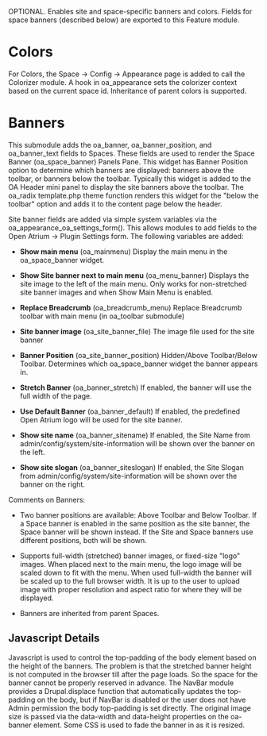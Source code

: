 OPTIONAL. Enables site and space-specific banners and colors.
Fields for space banners (described below) are exported to this Feature module.

Colors
======

For Colors, the Space -> Config -> Appearance page is added to call the
Colorizer module.  A hook in oa_appearance sets the colorizer context based on
the current space id.  Inheritance of parent colors is supported.


Banners
=======

This submodule adds the oa_banner, oa_banner_position, and oa_banner_text fields
to Spaces.  These fields are used to render the Space Banner (oa_space_banner)
Panels Pane.  This widget has Banner Position option to determine which banners
are displayed:  banners above the toolbar, or banners below the toolbar.
Typically this widget is added to the OA Header mini panel to display the site
banners above the toolbar.  The oa_radix template.php theme function renders
this widget for the "below the toolbar" option and adds it to the content page
below the header.

Site banner fields are added via simple system variables via the
oa_appearance_oa_settings_form().  This allows modules to add
fields to the Open Atrium -> Plugin Settings form.  The following variables are
added:

- **Show main menu** (oa_mainmenu)
  Display the main menu in the oa_space_banner widget.

- **Show Site banner next to main menu** (oa_menu_banner)
  Displays the site image to the left of the main menu.  Only works for
  non-stretched site banner images and when Show Main Menu is enabled.

- **Replace Breadcrumb** (oa_breadcrumb_menu)
  Replace Breadcrumb toolbar with main menu (in oa_toolbar submodule)

- **Site banner image** (oa_site_banner_file)
  The image file used for the site banner

- **Banner Position** (oa_site_banner_position)
  Hidden/Above Toolbar/Below Toolbar.  Determines which oa_space_banner widget
  the banner appears in.

- **Stretch Banner** (oa_banner_stretch)
  If enabled, the banner will use the full width of the page.

- **Use Default Banner** (oa_banner_default)
  If enabled, the predefined Open Atrium logo will be used for the site banner.

- **Show site name** (oa_banner_sitename)
  If enabled, the Site Name from admin/config/system/site-information will be
  shown over the banner on the left.

- **Show site slogan** (oa_banner_siteslogan)
  If enabled, the Site Slogan from admin/config/system/site-information will be
  shown over the banner on the right.

Comments on Banners:

- Two banner positions are available: Above Toolbar and Below Toolbar.  If a Space
  banner is enabled in the same position as the site banner, the Space banner will
  be shown instead.  If the Site and Space banners use different positions, both
  will be shown.

- Supports full-width (stretched) banner images, or fixed-size "logo" images.
  When placed next to the main menu, the logo image will be scaled down to fit
  with the menu.  When used full-width the banner will be scaled up to the full
  browser width.  It is up to the user to upload image with proper resolution and
  aspect ratio for where they will be displayed.

- Banners are inherited from parent Spaces.

Javascript Details
------------------

Javascript is used to control the top-padding of the body element based on the
height of the banners.  The problem is that the stretched banner height is not
computed in the browser till after the page loads.  So the space for the banner
cannot be properly reserved in advance.  The NavBar module provides a
Drupal.displace function that automatically updates the top-padding on the body,
but if NavBar is disabled or the user does not have Admin permission the body
top-padding is set directly.  The original image size is passed via the
data-width and data-height properties on the oa-banner element.  Some CSS is
used to fade the banner in as it is resized.

